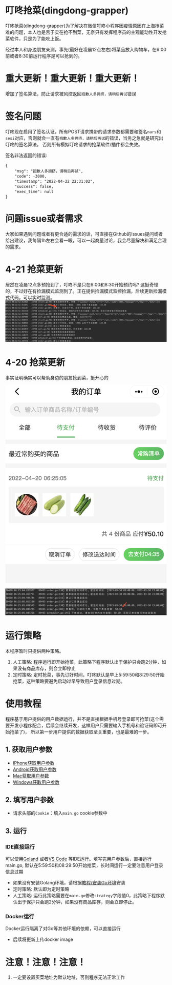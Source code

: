 # 叮咚抢菜(dingdong-grapper)

叮咚抢菜(dingdong-grapper)为了解决在微信叮咚小程序因疫情原因在上海抢菜难的问题，本人也是苦于实在抢不到菜，无奈只有发挥程序员的主观能动性开发抢菜软件，只是为了能吃上饭。

经过本人和身边朋友亲测，事先(最好在凌晨12点左右)将菜品放入购物车，在6:00前或者8:30前运行程序是可以抢到的。

# 重大更新！重大更新！重大更新！
增加了签名算法，防止请求被风控返回`抱歉人多拥挤，请稍后再试`错误

# 签名问题
叮咚现在启用了签名认证，所有POST请求携带的请求参数都需要和签名`nars`和`sesi`对应，否则就会一直有`抱歉人多拥挤，请稍后再试`的错误，当务之急就是研究出叮咚的签名算法，
否则所有模拟叮咚请求的抢菜软件/插件都会失效。

签名非法返回的错误:
```
{
    "msg": "抱歉人多拥挤，请稍后再试",
    "code": -3000,
    "timestamp": "2022-04-22 22:31:02",
    "success": false,
    "exec_time": null
}
```
# 问题issue或者需求
大家如果遇到问题或者有更合适的需求的话，可直接在Github的Issues提问或者给出建议，我每隔1h左右会看一眼，可以一起商量讨论，我会尽量解决和满足合理的需求。

#  4-21 抢菜更新
居然在凌晨12点多预抢到了，叮咚不是只在6:00和8:30开始预约吗? 这挺奇怪的，不过好在有捡漏模式监测到了。正在提供捡漏模式监控捡漏，后续更新捡漏模式代码，可以实时监测。
![](./教程/images/order/4-21订单.png)

#  4-20 抢菜更新
事实证明确实可以帮助身边的朋友抢到菜，挺开心的

![](./教程/images/order/4-20订单.png)

![](./教程/images/order/4-20订单日志.png)
# 运行策略

本程序暂时只提供两种策略。

1. 人工策略: 程序运行即开始抢菜，此策略下程序默认出于保护只会跑2分钟，如果没有商品库存，则会立即停止
2. 定时策略: 定时抢菜，事先订好时间，叮咚默认是早上5:59:50和8:29:50开始抢菜，这种策略要避免启动过早导致用户登录信息过期。

# 使用教程

程序基于用户提供的用户数据运行，并不是直接根据手机号登录即可抢菜(这个需要开发小程序配合，后续会继续开发，这样用户只需要输入手机号和验证码即可开始抢菜了)， 所以第一步用户提供的数据获取至关重要，也是最难的一步。

## 1. 获取用户参数

- [iPhone获取用户参数](教程/获取用户参数/iphone.md)
- [Android获取用户参数](教程/获取用户参数/android.md)
- [Mac获取用户参数](教程/获取用户参数/mac.md)
- [Windows获取用户参数](教程/获取用户参数/windows.md)

## 2. 填写用户参数

- 请求头部的`Cookie`：填入`main.go` cookie参数中

## 3. 运行

### IDE直接运行

可以使用[Goland](https://www.jetbrains.com/go/download/#section=mac) 或者[VS Code](https://code.visualstudio.com/download)
等IDE运行。填写完用户参数后，直接运行main.go, 默认在5:59:50和08:29:50开始抢菜，长时间运行一定要注意用户登录信息过期

- 如果没有安装Golang环境，请根据[教程/安装Go环境](教程/安装Go环境)安装
- 定时策略: 默认即为定时策略
- 人工策略: 运行此策略需要在`main.go`修改`strategy`字段值0，此策略下程序默认出于保护只会跑2分钟，如果没有商品库存，则会立即停止。

### Docker运行

Docker运行隔离了对Go等其他环境的依赖，可以直接运行

- 后续将更新上传docker image

# 注意！注意！注意！

1. 一定要设置买菜地址为默认地址，否则程序无法正常工作